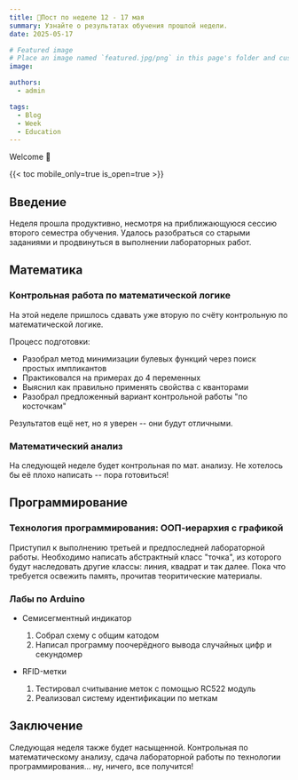 ```yaml
---
title: 🎉Пост по неделе 12 - 17 мая
summary: Узнайте о результатах обучения прошлой недели.
date: 2025-05-17

# Featured image
# Place an image named `featured.jpg/png` in this page's folder and customize its options here.
image:

authors:
  - admin

tags:
  - Blog
  - Week
  - Education
---
```


Welcome 👋

{{< toc mobile_only=true is_open=true >}}

## Введение

Неделя прошла продуктивно, несмотря на приближающуюся сессию второго семестра обучения. Удалось разобраться со старыми заданиями и продвинуться в выполнении лабораторных работ.

## Математика

### Контрольная работа по математической логике

На этой неделе пришлось сдавать уже вторую по счёту контрольную по математической логике. 

Процесс подготовки:

- Разобрал метод минимизации булевых функций через поиск простых импликантов
- Практиковался на примерах до 4 переменных
- Выяснил как правильно применять свойства с кванторами
- Разобрал предложенный вариант контрольной работы "по косточкам"

Результатов ещё нет, но я уверен -- они будут отличными.

### Математический анализ

На следующей неделе будет контрольная по мат. анализу. Не хотелось бы её плохо написать -- пора готовиться!

## Программирование

### Технология программирования: ООП-иерархия с графикой

Приступил к выполнению третьей и предпоследней лабораторной работы. Необходимо написать абстрактный класс "точка", из которого будут наследовать другие классы: линия, квадрат и так далее. Пока что требуется освежить память, прочитав теоритические материалы.

### Лабы по Arduino

- Семисегментный индикатор
  1. Собрал схему с общим катодом
  2. Написал программу поочерёдного вывода случайных цифр и секундомер

- RFID-метки
  1. Тестировал считывание меток с помощью RC522 модуль
  2. Реализовал систему идентификации по меткам

## Заключение

Следующая неделя также будет насыщенной. Контрольная по математическому анализу, сдача лабораторной работы по технологии программирования... ну, ничего, все получится!
